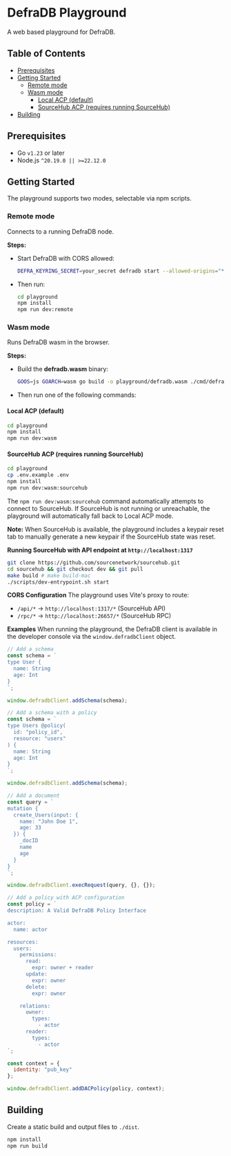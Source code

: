 # DefraDB Playground

A web based playground for DefraDB.

## Table of Contents

<!--ts-->
   * [Prerequisites](#prerequisites)
   * [Getting Started](#getting-started)
      * [Remote mode](#remote-mode)
      * [Wasm mode](#wasm-mode)
         * [Local ACP (default)](#local-acp-default)
         * [SourceHub ACP (requires running SourceHub)](#sourcehub-acp-requires-running-sourcehub)
   * [Building](#building)
<!--te-->

## Prerequisites
- Go `v1.23` or later
- Node.js `^20.19.0 || >=22.12.0`

## Getting Started

The playground supports two modes, selectable via npm scripts.

### Remote mode
Connects to a running DefraDB node.

**Steps:**
- Start DefraDB with CORS allowed:
  ```bash
  DEFRA_KEYRING_SECRET=your_secret defradb start --allowed-origins="*"
  ```
- Then run:
  ```bash
  cd playground
  npm install
  npm run dev:remote
  ```

### Wasm mode
Runs DefraDB wasm in the browser.

**Steps:**
- Build the **defradb.wasm** binary:
  ```bash
  GOOS=js GOARCH=wasm go build -o playground/defradb.wasm ./cmd/defradb
  ```
- Then run one of the following commands:

#### Local ACP (default)
```bash
cd playground
npm install
npm run dev:wasm
```

#### SourceHub ACP (requires running SourceHub)
```bash
cd playground
cp .env.example .env
npm install
npm run dev:wasm:sourcehub
```

The `npm run dev:wasm:sourcehub` command automatically attempts to connect to SourceHub. If SourceHub is not running or unreachable, the playground will automatically fall back to Local ACP mode.

**Note:** When SourceHub is available, the playground includes a keypair reset tab to manually generate a new keypair if the SourceHub state was reset.

**Running SourceHub with API endpoint at `http://localhost:1317`**
```bash
git clone https://github.com/sourcenetwork/sourcehub.git
cd sourcehub && git checkout dev && git pull
make build # make build-mac
./scripts/dev-entrypoint.sh start
```

**CORS Configuration**
The playground uses Vite's proxy to route:
- `/api/*` → `http://localhost:1317/*` (SourceHub API)
- `/rpc/*` → `http://localhost:26657/*` (SourceHub RPC)

**Examples**
When running the playground, the DefraDB client is available in the developer console via the `window.defradbClient` object.

```js
// Add a schema
const schema = `
type User {
  name: String
  age: Int
}
`;

window.defradbClient.addSchema(schema);
```

```js
// Add a schema with a policy
const schema = `
type Users @policy(
  id: "policy_id",
  resource: "users"
) {
  name: String
  age: Int
}
`;

window.defradbClient.addSchema(schema);
```

```js
// Add a document
const query = `
mutation {
  create_Users(input: {
    name: "John Doe 1",
    age: 33
  }) {
    _docID
    name
    age
  }
}
`;

window.defradbClient.execRequest(query, {}, {});
```

```js
// Add a policy with ACP configuration
const policy = `
description: A Valid DefraDB Policy Interface

actor:
  name: actor

resources:
  users:
    permissions:
      read:
        expr: owner + reader
      update:
        expr: owner
      delete:
        expr: owner

    relations:
      owner:
        types:
          - actor
      reader:
        types:
          - actor
`;

const context = {
  identity: "pub_key"
};

window.defradbClient.addDACPolicy(policy, context);
```

## Building

Create a static build and output files to `./dist`.

```bash
npm install
npm run build
```